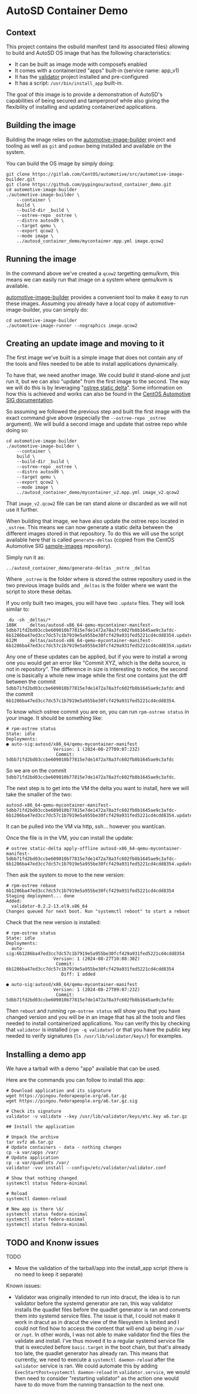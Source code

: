 AutoSD Container Demo
=====================

Context
-------

This project contains the osbuild manifest (and its associated files)
allowing to build and AutoSD OS image that has the following
characteristics:
* It can be built as image mode with composefs enabled
* It comes with a containerized "apps" built-in (service name: app_v1)
* It has the [validator](https://github.com/containers/validator) project
  installed and pre-configured
* It has a script: `/usr/bin/install_app` built-in.

The goal of this image is to provide a demonstration of AutoSD's
capabilities of being secured and tamperproof while also giving the
flexibility of installing and updating containerized applications.

Building the image
------------------

Building the image relies on the [automotive-image-builder](https://gitlab.com/CentOS/automotive/src/automotive-image-builder)
project and tooling as well as `git` and `podman` being installed and
available on the system.

You can build the OS image by simply doing:

```
git clone https://gitlab.com/CentOS/automotive/src/automotive-image-builder.git
git clone https://github.com/pypingou/autosd_container_demo.git
cd automotive-image-builder
./automotive-image-builder \
    --container \
    build \
    --build-dir _build \
    --ostree-repo _ostree \
    --distro autosd9 \
    --target qemu \
    --export qcow2 \
    --mode image \
    ../autosd_container_demo/mycontainer.mpp.yml image.qcow2
```

Running the image
-----------------

In the command above we've created a `qcow2` targetting qemu/kvm, this
means we can easily run that image on a system where qemu/kvm is available.

[automotive-image-builder](https://gitlab.com/CentOS/automotive/src/automotive-image-builder)
provides a convenient tool to make it easy to run these images.
Assuming you already have a local copy of automotive-image-builder, you
can simply do:

```
cd automotive-image-builder
./automotive-image-runner --nographics image.qcow2
```

Creating an update image and moving to it
-----------------------------------------

The first image we've built is a simple image that does not contain any
of the tools and files needed to be able to install applications
dynamically.

To have that, we need another image. We could build it stand-alone and
just run it, but we can also "update" from the first image to the second.
The way we will do this is by leveraging "[ostree static delta](https://ostreedev.github.io/ostree/formats/#static-deltas)".
Some information on how this is achieved and works can also be found
in the [CentOS Automotive SIG documentation](https://sigs.centos.org/automotive/building/updating_ostree/#offline-delta-updates).

So assuming we followed the previous step and built the first image with
the exact command give above (especially the `--ostree-repo _ostree`
argument). We will build a second image and update that ostree repo
while doing so:

```
cd automotive-image-builder
./automotive-image-builder \
    --container \
    build \
    --build-dir _build \
    --ostree-repo _ostree \
    --distro autosd9 \
    --target qemu \
    --export qcow2 \
    --mode image \
    ../autosd_container_demo/mycontainer_v2.mpp.yml image_v2.qcow2
```

That `image_v2.qcow2` file can be ran stand alone or discarded as we will
not use it further.

When building that image, we have also update the ostree repo located
in `_ostree`. This means we can now generate a static delta between the
different images stored in that repository.
To do this we will use the script available here that is called
`generate-deltas` (copied from the CentOS Automotive SIG [sample-images](
https://gitlab.com/CentOS/automotive/sample-images/) repository).

Simply run it as:

```
../autosd_container_demo/generate-deltas _ostre _deltas
```

Where `_ostree` is the folder where is stored the ostree repository used
in the two previous image builds and `_deltas` is the folder where we
want the script to store these deltas.

If you only built two images, you will have two `.update` files. They will
look similar to:
```
 du -sh _deltas/*
188K	_deltas/autosd-x86_64-qemu-mycontainer-manifest-5dbb71fd2bd03ccbe609010b77815e7de1472a78a3fc602fb8b1645ae9c3afdc-6b1286ba47ed3cc7dc57c1b7919e5a955be30fcf429a931fed5221cd4cdd8354.update
612M	_deltas/autosd-x86_64-qemu-mycontainer-manifest-6b1286ba47ed3cc7dc57c1b7919e5a955be30fcf429a931fed5221cd4cdd8354.update
```

Any one of these updates can be applied, but if you were to install a
wrong one you would get an error like "Commit XYZ, which is the delta
source, is not in repository".
The difference in size is interesting to notice, the second one is basically
a whole new image while the first one contains just the diff between
the commit `5dbb71fd2bd03ccbe609010b77815e7de1472a78a3fc602fb8b1645ae9c3afdc`
and the commit `6b1286ba47ed3cc7dc57c1b7919e5a955be30fcf429a931fed5221cd4cdd8354`.

To know which ostree commit you are on, you can run `rpm-ostree status`
in your image. It should be something like:

```
# rpm-ostree status
State: idle
Deployments:
● auto-sig:autosd/x86_64/qemu-mycontainer-manifest
                  Version: 1 (2024-08-27T09:07:23Z)
                   Commit: 5dbb71fd2bd03ccbe609010b77815e7de1472a78a3fc602fb8b1645ae9c3afdc
```

So we are on the commit `5dbb71fd2bd03ccbe609010b77815e7de1472a78a3fc602fb8b1645ae9c3afdc`.

The next step is to get into the VM the delta you want to install, here
we will take the smaller of the two:
```
autosd-x86_64-qemu-mycontainer-manifest-5dbb71fd2bd03ccbe609010b77815e7de1472a78a3fc602fb8b1645ae9c3afdc-6b1286ba47ed3cc7dc57c1b7919e5a955be30fcf429a931fed5221cd4cdd8354.update
```
It can be pulled into the VM via http, ssh... however you want/can.

Once the file is in the VM, you can install the update:
```
# ostree static-delta apply-offline autosd-x86_64-qemu-mycontainer-manifest-5dbb71fd2bd03ccbe609010b77815e7de1472a78a3fc602fb8b1645ae9c3afdc-6b1286ba47ed3cc7dc57c1b7919e5a955be30fcf429a931fed5221cd4cdd8354.update
```

Then ask the system to move to the new version:
```
# rpm-ostree rebase 6b1286ba47ed3cc7dc57c1b7919e5a955be30fcf429a931fed5221cd4cdd8354
Staging deployment... done
Added:
  validator-0.2.2-13.el9.x86_64
Changes queued for next boot. Run "systemctl reboot" to start a reboot
```

Check that the new version is installed:
```
# rpm-ostree status
State: idle
Deployments:
  auto-sig:6b1286ba47ed3cc7dc57c1b7919e5a955be30fcf429a931fed5221cd4cdd8354
                  Version: 1 (2024-08-27T10:08:30Z)
                   Commit: 6b1286ba47ed3cc7dc57c1b7919e5a955be30fcf429a931fed5221cd4cdd8354
                     Diff: 1 added

● auto-sig:autosd/x86_64/qemu-mycontainer-manifest
                  Version: 1 (2024-08-27T09:07:23Z)
                   Commit: 5dbb71fd2bd03ccbe609010b77815e7de1472a78a3fc602fb8b1645ae9c3afdc
```

Then `reboot` and running `rpm-ostree status` will show you that you have
changed version and you will be in an image that has all the tools and
files needed to install containerized applications. You can verify this
by checking that `validator` is installed (`rpm -q validator`) or that you
have the public key needed to verify signatures (`ls /usr/lib/validator/keys/`)
for examples.


Installing a demo app
---------------------

We have a tarball with a demo "app" available that can be used.

Here are the commands you can follow to install this app:

```
# Download application and its signature
wget https://pingou.fedorapeople.org/a6.tar.gz
wget https://pingou.fedorapeople.org/a6.tar.gz.sig

# Check its signature
validator -v validate --key /usr/lib/validator/keys/etc.key a6.tar.gz

## Install the application

# Unpack the archive
tar xvfz a6.tar.gz
# Update containers - data - nothing changes
cp -a var/apps /var/
# Update application
cp -a var/quadlets /var/
validator -vvv install --config=/etc/validator/validator.conf

# Show that nothing changed
systemctl status fedora-minimal

# Reload
systemctl daemon-reload

# New app is there \ó/
systemctl status fedora-minimal
systemctl start fedora-minimal
systemctl status fedora-minimal
```

TODO and Knonw issues
---------------------

TODO
* Move the validation of the tarball/app into the install_app script
  (there is no need to keep it separate)

Known issues:
* Validator was originally intended to run into dracut, the idea is to run
  validator before the systemd generator are ran, this way validator
  installs the quadlet files before the quadlet generator is ran and
  converts them into systemd service files. The issue is that, I could not
  make it work in dracut as in dracut the view of the filesystem is limited
  and I could not find how to access the content that will end up being
  in `/var` or `/opt`. In other words, I was not able to make validator
  find the files the validate and install. I've thus moved it to a regular
  systemd service file that is executed before `basic.target` in the boot
  chain, but that's already too late, the quadlet generator has already
  ran. This means that currently, we need to execute a `systemctl daemon-reload`
  after the `validator` service is ran. We could automate this by adding
  `ExecStartPost=systemctl daemon-reload` in `validator.service`, we would
  then need to consider "restarting validator" as the action one would have
  to do move from the running transaction to the next one.
